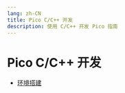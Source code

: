```yaml
---
lang: zh-CN
title: Pico C/C++ 开发
description: 使用 C/C++ 开发 Pico 指南
---
```


# Pico C/C++ 开发

- [环境搭建](./env/)
